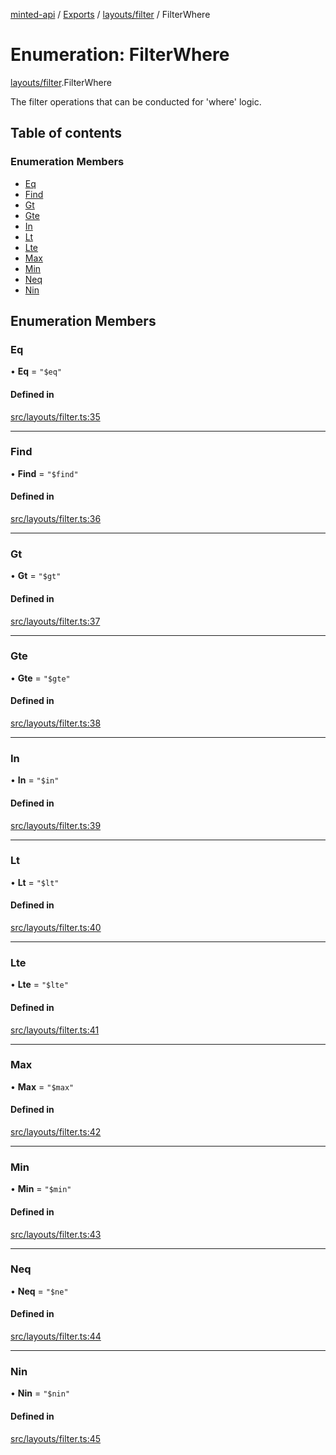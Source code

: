 [minted-api](../README.md) / [Exports](../modules.md) / [layouts/filter](../modules/layouts_filter.md) / FilterWhere

# Enumeration: FilterWhere

[layouts/filter](../modules/layouts_filter.md).FilterWhere

The filter operations that can be conducted for 'where' logic.

## Table of contents

### Enumeration Members

- [Eq](layouts_filter.FilterWhere.md#eq)
- [Find](layouts_filter.FilterWhere.md#find)
- [Gt](layouts_filter.FilterWhere.md#gt)
- [Gte](layouts_filter.FilterWhere.md#gte)
- [In](layouts_filter.FilterWhere.md#in)
- [Lt](layouts_filter.FilterWhere.md#lt)
- [Lte](layouts_filter.FilterWhere.md#lte)
- [Max](layouts_filter.FilterWhere.md#max)
- [Min](layouts_filter.FilterWhere.md#min)
- [Neq](layouts_filter.FilterWhere.md#neq)
- [Nin](layouts_filter.FilterWhere.md#nin)

## Enumeration Members

### Eq

• **Eq** = ``"$eq"``

#### Defined in

[src/layouts/filter.ts:35](https://github.com/ianzepp/minted-api-ts/blob/4ef4443/src/layouts/filter.ts#L35)

___

### Find

• **Find** = ``"$find"``

#### Defined in

[src/layouts/filter.ts:36](https://github.com/ianzepp/minted-api-ts/blob/4ef4443/src/layouts/filter.ts#L36)

___

### Gt

• **Gt** = ``"$gt"``

#### Defined in

[src/layouts/filter.ts:37](https://github.com/ianzepp/minted-api-ts/blob/4ef4443/src/layouts/filter.ts#L37)

___

### Gte

• **Gte** = ``"$gte"``

#### Defined in

[src/layouts/filter.ts:38](https://github.com/ianzepp/minted-api-ts/blob/4ef4443/src/layouts/filter.ts#L38)

___

### In

• **In** = ``"$in"``

#### Defined in

[src/layouts/filter.ts:39](https://github.com/ianzepp/minted-api-ts/blob/4ef4443/src/layouts/filter.ts#L39)

___

### Lt

• **Lt** = ``"$lt"``

#### Defined in

[src/layouts/filter.ts:40](https://github.com/ianzepp/minted-api-ts/blob/4ef4443/src/layouts/filter.ts#L40)

___

### Lte

• **Lte** = ``"$lte"``

#### Defined in

[src/layouts/filter.ts:41](https://github.com/ianzepp/minted-api-ts/blob/4ef4443/src/layouts/filter.ts#L41)

___

### Max

• **Max** = ``"$max"``

#### Defined in

[src/layouts/filter.ts:42](https://github.com/ianzepp/minted-api-ts/blob/4ef4443/src/layouts/filter.ts#L42)

___

### Min

• **Min** = ``"$min"``

#### Defined in

[src/layouts/filter.ts:43](https://github.com/ianzepp/minted-api-ts/blob/4ef4443/src/layouts/filter.ts#L43)

___

### Neq

• **Neq** = ``"$ne"``

#### Defined in

[src/layouts/filter.ts:44](https://github.com/ianzepp/minted-api-ts/blob/4ef4443/src/layouts/filter.ts#L44)

___

### Nin

• **Nin** = ``"$nin"``

#### Defined in

[src/layouts/filter.ts:45](https://github.com/ianzepp/minted-api-ts/blob/4ef4443/src/layouts/filter.ts#L45)
